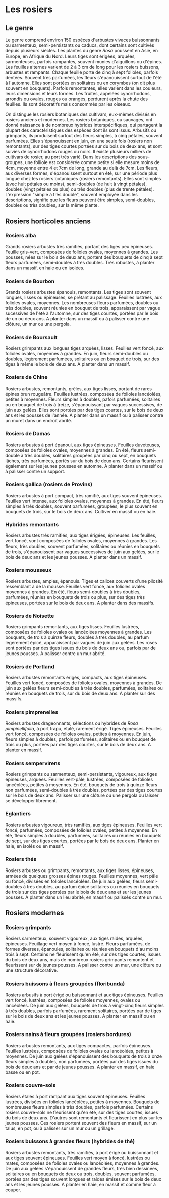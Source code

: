 # Les rosiers

## Le genre

Le genre comprend environ 150 espèces d'arbustes vivaces buissonnants ou sarmenteux, semi-persistants ou caducs, dont certains sont cultivés depuis plusieurs siècles. Les plantes du genre *Rosa* poussent en Asie, en Europe, en Afrique du Nord. Leurs tiges sont érigées, arquées, sarmenteuses, parfois rampantes, souvent munies d'aiguillons ou d'épines. Les feuilles alternes varient de 2 à 3 cm de long pour les rosiers buissons, arbustes et rampants. Chaque feuille porte de cinq à sept folioles, parfois dentées. Souvent très parfumées, les fleurs s'épanouissent surtout de l'été à l'automne. Elles sont portées en solitaires ou en corymbes (on dit plus souvent en bouquets). Parfois remontantes, elles varient dans les couleurs, leurs dimensions et leurs formes. Les fruites, appelées cynorrhodons, arrondis ou ovales, rouges ou orangés, perdurent après la chute des feuilles. Ils sont décoratifs mais consommés par les oiseaux.

On distingue les rosiers botaniques des cultivars, eux-mêmes divisés en rosiers anciens et modernes. Les rosiers botaniques, ou sauvages, ont donné naissance à de nombreux hybrides interspécifiques, qui partagent la plupart des caractéristiques des espèces dont ils sont issus. Arbusifs ou grimpants, ils produisent surtout des fleurs simples, à cinq pétales, souvent parfumées. Elles s'épanouissent en juin, en une seule fois (rosiers non remontants), sur des tiges courtes portées sur du bois de deux ans, et sont suivies de cynorrhodons rouges ou noirs. Il existe plusieurs milliers de cultivars de rosier, au port très varié. Dans les descriptions des sous-groupes, une folliole est considérée comme petite si elle mesure moins de 4cm, moyenne  entre 4 et 7cm de long, grande au delà de 7cm. Les fleurs, aux diverses formes, s'épanouissent surtout en été, sur une période plus longue chez les rosiers botaniques (rosiers remontants). Elles sont simples (avec huit pétales ou moins), semi-doubles (de huit à vingt pétales), doubles (vingt pétales ou plus) ou très doubles (plus de trente pétales). L'expression "simple à très double", souvent employée dans les descriptions, signifie que les fleurs peuvent être simples, semi-doubles, doubles ou très doubles, sur la même plante.

## Rosiers horticoles anciens
### Rosiers alba
Grands rosiers arbustes très ramifiés, portant des tiges peu épineuses. Feuille gris-vert, composées de folioles ovales, moyennes à grandes. Les pousses, nées sur le bois de deux ans, portent des bouquets de cinq à sept fleurs parfumées, semi-doubles à très doubles. Très robustes, à planter dans un massif, en haie ou en isolées.

### Rosiers de Bourbon
Grands rosiers arbustes épanouis, remontants. Les tiges sont souvent longues, lisses ou épineuses, se prêtant au palissage. Feuilles lustrées, aux folioles ovales, moyennes. Les nombreuses fleurs parfumées, doubles ou très doubles, souvent réunies en bouquet de trois, apparaissent par vague sucessives de l'été à l'automne, sur des tiges courtes, portées par le bois de un ou deux ans. A planter dans un massif ou à palisser contre une clôture, un mur ou une pergola.

### Rosiers de Boursault

Rosiers grimpants aux longues tiges arquées, lisses. Feuilles vert foncé, aux folioles ovales, moyennes à grandes. En juin, fleurs semi-doubles ou doubles, légèrement parfumées, solitaires ou en bouquet de trois, sur des tiges à même le bois de deux ans. A planter dans un massif.

### Rosiers de Chine

Rosiers arbustes, remontants, grêles, aux tiges lisses, portant de rares épines brun rougeâtre. Feuilles lustrées, composées de folioles lancéolées, petites à moyennes. Fleurs simples à doubles, pafois parfumées, solitaires ou en bouquet de trois à treize, s'épanouissant par vagues successives, de juin aux gelées. Elles sont portées par des tiges courtes, sur le bois de deux ans et les pousses de l'année. A planter dans un massif ou à palisser contre un muret dans un endroit abrité.

### Rosiers de Damas

Rosiers arbustes à port épanoui, aux tiges épineuses. Feuilles duveteuses, composées de folioles ovales, moyennes à grandes. En été, fleurs semi-double à très doubles, solitaires groupées par cinq ou sept, en bouquets lâches, très parfumées, portés sur du bois de deux ans. Certains fleurissent également sur les jeunes pousses en automne. A planter dans un massif ou à palisser contre un support.

### Rosiers gallica (rosiers de Provins)

Rosiers arbustes à port compact, très ramifié, aux tiges souvent épineuses. Feuilles vert intense, aux folioles ovales, moyennes à grandes. En été, fleurs simples à très doubles, souvent parfumées, groupées, le plus souvent en bouquets de trois, sur le bois de deux ans. Cultiver en massif ou en  haie.

### Hybrides remontants

Rosiers arbustes très ramifiés, aux tiges érigées, épineuses. Les feuilles, vert foncé, sont composées de folioles ovales, moyennes à grandes. Les fleurs, très doubles, souvent parfumées, solitaires ou réunies en bouquets de trois, s'épanouissent par vagues successives de juin aux gelées, sur le bois de deux ans et les jeunes pousses. A planter dans un massif.

### Rosiers mousseux

Rosiers arbustes, amples, épanouis. Tiges et calices couverts d'une pilosité ressemblant à de la mousse. Feuilles vert foncé, aux folioles ovales moyennes à grandes. En été, fleurs semi-doubles à très doubles, parfumées, réunies en bouquets de trois ou plus, sur des tiges très épineuses, portées sur le bois de deux ans. A planter dans des massifs. 

### Rosiers de Noisette

Rosiers grimpants remontants, aux tiges lisses. Feuilles lustrées, composées de folioles ovales ou lancéolées moyennes à grandes. Les bouquets, de trois à quinze fleurs, doubles à très doubles, au parfum légèrement épicé, apparaissent par vagues de juin aux gelées. Les roses sont portées par des tiges issues du bois de deux ans ou, parfois par de jeunes pousses. A palisser contre un mur abrité.

### Rosiers de Portland

Rosiers arbustes remontants érigés, compacts, aux tiges épineuses. Feuilles vert foncé, composées de folioles ovales, moyennes à grandes. De juin aux gelées fleurs semi-doubles à très doubles, parfumées, solitaires ou réunies en bouquets de trois, sur du bois de deux ans. A planter sur des massifs.

### Rosiers pimprenelles

Rosiers arbustes drageonnants, sélections ou hybrides de *Rosa pimpinellifolia*, à port trapu, étalé, rarement érigé. Tiges épineuses. Feuilles vert foncé, composées de folioles ovales, petites à moyennes. En juin, fleurs simples à doubles, parfois parfumées, solitaires ou en bouquet de trois ou plus, portées par des tiges courtes, sur le bois de deux ans. A planter en massif.

### Rosiers sempervirens

Rosiers grimpants ou sarmenteux, semi-persistants, vigoureux, aux tiges épineuses, arquées. Feuilles vert-pâle, lustrées, composées de folioles lancéolées, petites à moyennes. En été, bouquets de trois à quinze fleurs non parfumées, semi-doubles à très doubles, portées par des tiges courtes sur le bois de deux ans. Palisser sur une clôture ou une pergola ou laisser se développer librement.

### Eglantiers

Rosiers arbustes vigoureux, très ramifiés, aux tiges épineuses. Feuilles vert foncé, parfumées, composées de folioles ovales, petites à moyennes. En été, fleurs simples à doubles, parfumées, solitaires ou réunies en bouquets de sept, sur des tiges courtes, portées par le bois de deux ans. Planter en haie, en isolés ou en massif.

### Rosiers thés

Rosiers arbustes ou grimpants, remontants, aux tiges lisses, épineuses, armées de quelques grosses épines rouges. Feuilles moyennes, vert pâle ou foncé, divisées en folioles lancéolées. De juin aux gelées, fleurs semi-doubles à très doubles, au parfum épicé solitaires ou réunies en bouquets de trois sur des tiges portées par le bois de deux ans et sur les jeunes pousses. A planter dans un lieu abrité, en massif ou palissés contre un mur.

## Rosiers modernes

### Rosiers grimpants

Rosiers sarmenteux, souvent vigoureux, aux tiges raides, arquées, épineuses. Feuillage vert moyen à foncé, lustré. Fleurs parfumées, de formes diverses, épanouies, solitaires ou réunies en bouquets d'au moins trois à sept. Certains ne fleurissent qu'en été, sur des tiges courtes, issues du bois de deux ans, mais de nombreux rosiers grimpants remontent et fleurissent sur de jeunes pousses. A palisser contre un mur, une clôture ou une structure décorative.

### Rosiers buissons à fleurs groupées (floribunda)

Rosiers arbusifs à port érigé ou buissonnant et aux tiges épineuses. Feuilles vert foncé, lustrées, composées de folioles moyennes, ovales ou lancéolées. De juin aux gelées, bouquets de trois à vingt-cinq fleurs simples à très doubles, parfois parfumées, rarement solitaires, portées par de tiges sur le bois de deux ans et les jeunes pousses. A planter en massif ou en haie.

### Rosiers nains à fleurs groupées (rosiers bordures)

Rosiers arbustes remontants, aux tiges compactes, parfois épineuses. Feuilles lustrées, composées de folioles ovales ou lancéolées, petites à moyennes. De juin aux gelées s'épanouissent des bouquets de trois à onze fleurs simples à doubles, non parfumées, portées par des tiges issues du bois de deux ans et par de jeunes pousses. A planter en massif, en haie basse ou en pot.

### Rosiers couvre-sols

Rosiers étalés à port rampant aux tiges souvent épineuses. Feuilles lustrées, divisées en folioles lancéolées, petites à moyennes. Bouquets de nombreuses fleurs simples à très doubles, parfois parfumées. Certains rosiers couvre-sols ne fleurissent qu'en été, sur des tiges courtes, issues du bois de deux ans. D'autres sont remontants et fleurissent en plus sur les jeunes pousses. Ces rosiers portent souvent des fleurs en massif, sur un talus, en pot, ou à palisser sur un mur ou un grillage.

### Rosiers buissons à grandes fleurs (hybrides de thé)

Rosiers arbustes remontants, très ramifiés, à port érigé ou buissonnant et aux tiges souvent épineuses. Feuilles vert moyen à foncé, lustrées ou mates, composées de folioles ovales ou lancéolées, moyennes à grandes. De juin aux gelées s'épanouissent de grandes fleurs, très bien dessinées, solitaires ou en bouquets de deux ou trois, doubles, souvent parfumées, portées par des tiges souvent longues et raides émises sur le bois de deux ans et les jeunes pousses. A planter en haie, en massif et comme fleur à couper.

